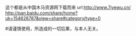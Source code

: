 ﻿这个都是从中国木马资源网下载而来
url:http://www.7jyewu.cn/
http://pan.baidu.com/share/home?uk=154628787&view=share#category/type=0


#请谨慎使用，所造成的一切后果，与本人无关。
